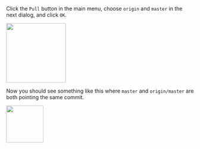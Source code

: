 Click the `Pull` button in the main menu, choose `origin` and `master` in the next dialog, and click `OK`.

<img src="{{baseUrl}}/gitAndGithub/pull/images/sourcetree_3.png" height="160" />
<p/>

Now you should see something like this where `master` and `origin/master` are both pointing the same commit.

<img src="{{baseUrl}}/gitAndGithub/pull/images/sourcetree_4.png" height="100" />
<p/>
